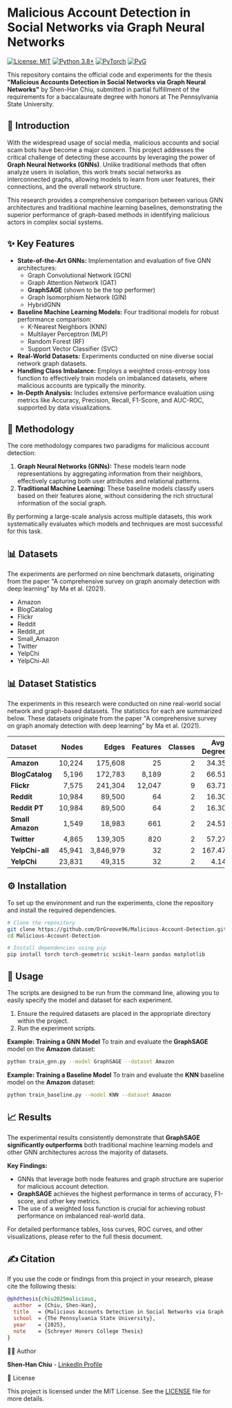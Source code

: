 # Malicious Account Detection in Social Networks via Graph Neural Networks

[![License: MIT](https://img.shields.io/badge/License-MIT-yellow.svg)](https://opensource.org/licenses/MIT)
[![Python 3.8+](https://img.shields.io/badge/python-3.8+-blue.svg)](https://www.python.org/downloads/release/python-380/)
[![PyTorch](https://img.shields.io/badge/PyTorch-%23EE4C2C.svg?style=flat&logo=PyTorch&logoColor=white)](https://pytorch.org/)
[![PyG](https://img.shields.io/badge/PyG-2.5-orange.svg)](https://pyg.org/)

This repository contains the official code and experiments for the thesis **"Malicious Accounts Detection in Social Networks via Graph Neural Networks"** by Shen-Han Chiu, submitted in partial fulfillment of the requirements for a baccalaureate degree with honors at The Pennsylvania State University.

## 📖 Introduction

With the widespread usage of social media, malicious accounts and social scam bots have become a major concern. This project addresses the critical challenge of detecting these accounts by leveraging the power of **Graph Neural Networks (GNNs)**. Unlike traditional methods that often analyze users in isolation, this work treats social networks as interconnected graphs, allowing models to learn from user features, their connections, and the overall network structure.

This research provides a comprehensive comparison between various GNN architectures and traditional machine learning baselines, demonstrating the superior performance of graph-based methods in identifying malicious actors in complex social systems.

## ✨ Key Features

*   **State-of-the-Art GNNs:** Implementation and evaluation of five GNN architectures:
    *   Graph Convolutional Network (GCN)
    *   Graph Attention Network (GAT)
    *   **GraphSAGE** (shown to be the top performer)
    *   Graph Isomorphism Network (GIN)
    *   HybridGNN
*   **Baseline Machine Learning Models:** Four traditional models for robust performance comparison:
    *   K-Nearest Neighbors (KNN)
    *   Multilayer Perceptron (MLP)
    *   Random Forest (RF)
    *   Support Vector Classifier (SVC)
*   **Real-World Datasets:** Experiments conducted on nine diverse social network graph datasets.
*   **Handling Class Imbalance:** Employs a weighted cross-entropy loss function to effectively train models on imbalanced datasets, where malicious accounts are typically the minority.
*   **In-Depth Analysis:** Includes extensive performance evaluation using metrics like Accuracy, Precision, Recall, F1-Score, and AUC-ROC, supported by data visualizations.

## 🔬 Methodology

The core methodology compares two paradigms for malicious account detection:

1.  **Graph Neural Networks (GNNs):** These models learn node representations by aggregating information from their neighbors, effectively capturing both user attributes and relational patterns.
2.  **Traditional Machine Learning:** These baseline models classify users based on their features alone, without considering the rich structural information of the social graph.

By performing a large-scale analysis across multiple datasets, this work systematically evaluates which models and techniques are most successful for this task.

## 📊 Datasets

The experiments are performed on nine benchmark datasets, originating from the paper "A comprehensive survey on graph anomaly detection with deep learning" by Ma et al. (2021).

*   Amazon
*   BlogCatalog
*   Flickr
*   Reddit
*   Reddit_pt
*   Small_Amazon
*   Twitter
*   YelpChi
*   YelpChi-All

## 📊 Dataset Statistics

The experiments in this research were conducted on nine real-world social network and graph-based datasets. The statistics for each are summarized below. These datasets originate from the paper "A comprehensive survey on graph anomaly detection with deep learning" by Ma et al. (2021).

| Dataset        |         Nodes |           Edges |        Features | Classes | Avg. Degree |   Density | Components | Clustering Coeff. |
| :------------- | --------------:| ----------------:| ----------------:| --------:| ------------:| ----------:| -----------:| ------------------:|
| **Amazon**     |         10,224 |         175,608 |              25 |        2 |       34.35 | 0.003360   |         331 |              0.691 |
| **BlogCatalog**|          5,196 |         172,783 |           8,189 |        2 |       66.51 | 0.012802   |           1 |              0.123 |
| **Flickr**     |          7,575 |         241,304 |          12,047 |        9 |       63.71 | 0.008412   |           1 |              0.330 |
| **Reddit**     |         10,984 |          89,500 |              64 |        2 |       16.30 | 0.001484   |           3 |              0.000 |
| **Reddit PT**  |         10,984 |          89,500 |              64 |        2 |       16.30 | 0.001484   |           3 |              0.000 |
| **Small Amazon**|         1,549 |          18,983 |             661 |        2 |       24.51 | 0.015833   |           1 |              0.640 |
| **Twitter**    |          4,865 |         139,305 |             820 |        2 |       57.27 | 0.011774   |           9 |              0.267 |
| **YelpChi-all**|         45,941 |       3,846,979 |              32 |        2 |      167.47 | 0.003646   |          13 |              0.774 |
| **YelpChi**    |         23,831 |          49,315 |              32 |        2 |        4.14 | 0.000174   |       7,308 |              0.658 |

## ⚙️ Installation

To set up the environment and run the experiments, clone the repository and install the required dependencies.

```bash
# Clone the repository
git clone https://github.com/DrGroove96/Malicious-Account-Detection.git
cd Malicious-Account-Detection

# Install dependencies using pip
pip install torch torch-geometric scikit-learn pandas matplotlib
```

## 🚀 Usage

The scripts are designed to be run from the command line, allowing you to easily specify the model and dataset for each experiment.

1.  Ensure the required datasets are placed in the appropriate directory within the project.
2.  Run the experiment scripts.

**Example: Training a GNN Model**
To train and evaluate the **GraphSAGE** model on the **Amazon** dataset:
```bash
python train_gnn.py --model GraphSAGE --dataset Amazon
```

**Example: Training a Baseline Model**
To train and evaluate the **KNN** baseline model on the **Amazon** dataset:
```bash
python train_baseline.py --model KNN --dataset Amazon
```

## 📈 Results

The experimental results consistently demonstrate that **GraphSAGE significantly outperforms** both traditional machine learning models and other GNN architectures across the majority of datasets.

**Key Findings:**
*   GNNs that leverage both node features and graph structure are superior for malicious account detection.
*   **GraphSAGE** achieves the highest performance in terms of accuracy, F1-score, and other key metrics.
*   The use of a weighted loss function is crucial for achieving robust performance on imbalanced real-world data.

For detailed performance tables, loss curves, ROC curves, and other visualizations, please refer to the full thesis document.

## ✍️ Citation

If you use the code or findings from this project in your research, please cite the following thesis:

```bibtex
@phdthesis{chiu2025malicious,
  author  = {Chiu, Shen-Han},
  title   = {Malicious Accounts Detection in Social Networks via Graph Neural Networks},
  school  = {The Pennsylvania State University},
  year    = {2025},
  note    = {Schreyer Honors College Thesis}
}
```

👨‍💻 Author

**Shen-Han Chiu** - [LinkedIn Profile](https://www.linkedin.com/in/chiushenhan/)

📄 License

This project is licensed under the MIT License. See the [LICENSE](LICENSE) file for more details.
